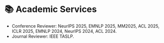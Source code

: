 
# 📚 Academic Services
- Conference Reviewer: NeurIPS 2025, EMNLP 2025, MM2025, ACL 2025, ICLR 2025, EMNLP 2024, NeurIPS 2024, ACL 2024.
- Journal Reviewer: IEEE TASLP.
